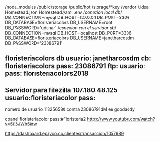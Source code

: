 /node_modules
/public/storage
/public/hot
/storage/*.key
/vendor
/.idea
Homestead.json
Homestead.yaml
.env
/*conexion local db*/
DB_CONNECTION=mysql
DB_HOST=127.0.0.1
DB_PORT=3306
DB_DATABASE=floristeriacolors
DB_USERNAME=root
DB_PASSWORD='udenar'
/*conexion con el servidor db*/
DB_CONNECTION=mysql
DB_HOST=localhost
DB_PORT=3306
DB_DATABASE=floristeriacolors
DB_USERNAME=janetharcosdm
DB_PASSWORD='23086791'




floristeriacolors db
usuario: janetharcosdm
db: floristeriacolors
pass: 23086791
ftp:
usuario: 
pass: floristeriacolors2018
-----------------------------------------------
Servidor para filezilla
107.180.48.125
usuario:floristeriacolor
pass:
-----------------------------------------------
nomero de usuario
 113256580
contra
 23086791dM
 en goodaddy

cpanel
floristeriacolor
pass:#Floristeria2
https://www.youtube.com/watch?v=5l16JWh5krw

https://dashboard.epayco.co/clientes/transaccion/1057989